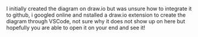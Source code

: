 I initially created the diagram on draw.io but was unsure how to integrate it to github, i googled online and nstalled a draw.io extension to create the diagram through VSCode, not sure why it does not show up on here but hopefully you are able to open it on your end and see it!
